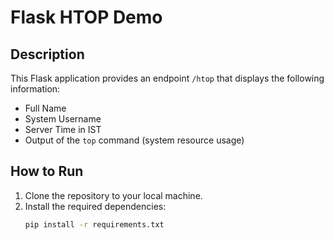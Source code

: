 # Flask HTOP Demo

## Description
This Flask application provides an endpoint `/htop` that displays the following information:
- Full Name
- System Username
- Server Time in IST
- Output of the `top` command (system resource usage)

## How to Run
1. Clone the repository to your local machine.
2. Install the required dependencies:
   ```bash
   pip install -r requirements.txt

